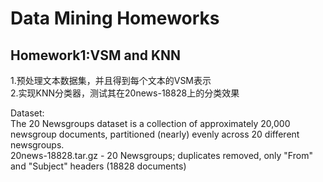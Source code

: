 Data Mining Homeworks
===
Homework1:VSM and KNN
---
1.预处理文本数据集，并且得到每个文本的VSM表示<br>
2.实现KNN分类器，测试其在20news-18828上的分类效果<br>

Dataset:<br>
The 20 Newsgroups dataset is a collection of approximately 20,000 newsgroup documents, partitioned (nearly) evenly across 20 different newsgroups. <br>
20news-18828.tar.gz - 20 Newsgroups; duplicates removed, only "From" and "Subject" headers (18828 documents)<br>
